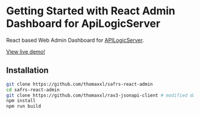 # Getting Started with React Admin Dashboard for ApiLogicServer

React based Web Admin Dashboard for [APILogicServer](https://github.com/valhuber/ApiLogicServer). 

[View live demo!](http://thomaxxl.pythonanywhere.com/admin-app/index.html#/Home) 

## Installation

```bash
git clone https://github.com/thomaxxl/safrs-react-admin
cd safrs-react-admin
git clone https://github.com/thomaxxl/rav3-jsonapi-client # modified data provider used, installed in the project root
npm install
npm run build
```
